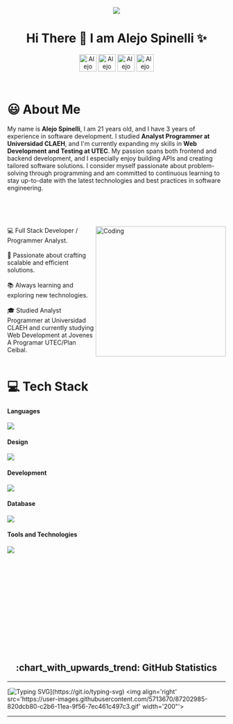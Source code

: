 <p align="center"><img src="https://www.canva.com/design/DAGonJOuxqs/qUIxTbVUIFq9heIBXpcbnw/view?utm_content=DAGonJOuxqs&utm_campaign=designshare&utm_medium=link2&utm_source=uniquelinks&utlId=hdca9214e72"></p>
<h1 align="center">Hi There 👋  I am Alejo Spinelli ✨ </h1> 
<div align="center">


<a href="https://www.linkedin.com/in/alejo-spinelli/" target="blank"><img align="center" src="https://img.shields.io/badge/LinkedIn-0077B5?style=for-the-badge&logo=linkedin&logoColor=white" alt="Alejo Linkedin" style="height: 40px;"/></a>
<a href="https://alespidev.netlify.app/" target="blank"><img align="center" src="https://img.shields.io/badge/website-000000?style=for-the-badge&logo=About.me&logoColor=white" alt="Alejo WebSite" style="height: 40px;"/></a>
<a href="https://www.instagram.com/alespinelli2?utm_source=ig_web_button_share_sheet&igsh=ZDNlZDc0MzIxNw==" target="blank"><img align="center" src="https://img.shields.io/badge/Instagram-E4405F?style=for-the-badge&logo=instagram&logoColor=white" alt="Alejo Spinelli  Instagram" style="height: 40px;" /></a>
<a href="mailto:alejospinelli2@gmail.com" target="blank"><img align="center" src="https://img.shields.io/badge/Gmail-D14836?style=for-the-badge&logo=gmail&logoColor=white" alt="Alejo Spinelli Gmail" style="height: 40px;" /></a>
  </div>
<br>




 # 😃 About Me 


  

My name is **Alejo Spinelli**, I am 21 years old, and I have 3 years of experience in software development. I studied **Analyst Programmer at Universidad CLAEH**, and I'm currently expanding my skills in **Web Development and Testing at UTEC**. My passion spans both frontend and backend development, and I especially enjoy building APIs and creating tailored software solutions. I consider myself passionate about problem-solving through programming and am committed to continuous learning to stay up-to-date with the latest technologies and best practices in software engineering.<br>

<div style="margin-top: 80px;">
  <img align="right" alt="Coding" width="300" src="https://i.pinimg.com/originals/81/17/8b/81178b47a8598f0c81c4799f2cdd4057.gif">
</div>

<div align="left">
💻 Full Stack Developer / Programmer Analyst.<br><br>
🚀 Passionate about crafting scalable and efficient solutions.<br><br>
📚 Always learning and exploring new technologies.<br><br>
🎓 Studied Analyst Programmer at Universidad CLAEH and currently studying Web Development at Jovenes A Programar UTEC/Plan Ceibal.<br><br>
</div>

# 💻 Tech Stack

#### Languages
<p align="left">
  
  <a href="https://skillicons.dev">
    <img src="https://skillicons.dev/icons?i=js,ts,java,py,cs,dart&perline=12" />
  </a>
</p>



#### Design
<p align="left">
  
  <a href="https://skillicons.dev">
    <img src="https://skillicons.dev/icons?i=html,css,bootstrap,tailwind,materialui,wordpress,&perline=12" />
  </a>
</p>



#### Development
<p align="left">
  
  <a href="https://skillicons.dev">
    <img src="https://skillicons.dev/icons?i=react,nextjs,vite,vue,nodejs,nestjs,astro,spring,fastapi,flutter,dotnet&perline=12" />
  </a>
</p>

#### Database
<p align="left">
  
  <a href="https://skillicons.dev">
    <img src="https://skillicons.dev/icons?i=postgres,mysql,sqlite,graphql,firebase&perline=12" />
  </a>
</p>

#### Tools and Technologies
<p align="left">
  
  <a href="https://skillicons.dev">
    <img src="https://skillicons.dev/icons?i=git,github,vscode,visualstudio,idea,docker,postman,vercel,netlify,figma,stackoverflow,webpack,sequelize&perline=13" />
  </a>
</p>


<br><br>


  </div>



<br><br>
<br>
<br><br><br>
<br><br>

<br>
<div align="center">
  <br>
<h2 style="margin: 5px 10px;">:chart_with_upwards_trend: GitHub Statistics</h2> 
<div style="display: flex; align-items: center; justify-content: center;">



</div>
</div>

<div align="center">



</div>


---

  <p>
    
[![Typing SVG](https://readme-typing-svg.herokuapp.com?font=Ubuntu&color=%230EAA20&vCenter=true&lines=Thanks+for+visiting!+You're+welcome!)](https://git.io/typing-svg)
<img align='right' src='https://user-images.githubusercontent.com/5713670/87202985-820dcb80-c2b6-11ea-9f56-7ec461c497c3.gif' width='200"'>
  </p>

------
